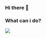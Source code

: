 ### Hi there 👋

### What can i do?
<img src="https://img.shields.io/badge/python-3776AB?style=flat-square&logo=python&logoColor=white"/>
<!--
**HRDI0/HRDI0** is a ✨ _special_ ✨ repository because its `README.md` (this file) appears on your GitHub profile.

Here are some ideas to get you started:

- 🔭 I’m currently working on ...
- 🌱 I’m currently learning ...
- 👯 I’m looking to collaborate on ...
- 🤔 I’m looking for help with ...
- 💬 Ask me about ...
- 📫 How to reach me: ...
- 😄 Pronouns: ...
- ⚡ Fun fact: ...
-->
